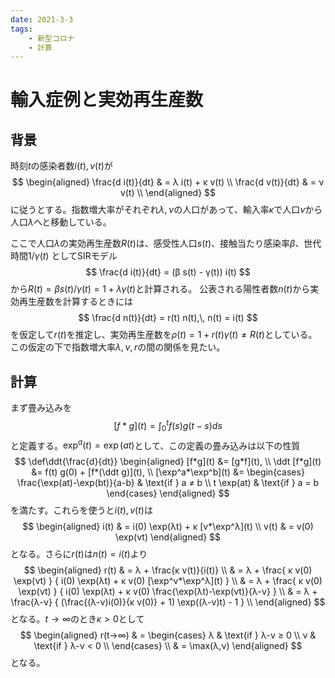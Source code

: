 ```yaml
---
date: 2021-3-3
tags:
    - 新型コロナ
    - 計算
---
```


# 輸入症例と実効再生産数

## 背景
時刻$t$の感染者数$i(t),v(t)$が
$$
    \begin{aligned}
    \frac{d i(t)}{dt} & = λ i(t) + κ v(t) \\
    \frac{d v(t)}{dt} & = ν v(t) \\
    \end{aligned}
$$
に従うとする。指数増大率がそれぞれ$λ,ν$の人口があって、輸入率$κ$で人口$ν$から人口$λ$へと移動している。

ここで人口$λ$の実効再生産数$R(t)$は、感受性人口$s(t)$、接触当たり感染率$β$、世代時間$1/γ(t)$
としてSIRモデル
$$
    \frac{d i(t)}{dt} = (β s(t) - γ(t)) i(t)
$$
から$R(t)=β s(t) / γ(t) = 1 + λ γ(t)$と計算される。
公表される陽性者数$n(t)$から実効再生産数を計算するときには
$$
    \frac{d n(t)}{dt} = r(t) n(t),\, n(t) = i(t)
$$
を仮定して$r(t)$を推定し、実効再生産数を$ρ(t)=1+r(t) γ(t)≠R(t)$としている。
この仮定の下で指数増大率$λ,ν,r$の間の関係を見たい。

## 計算
まず畳み込みを
$$
    [f*g](t) = ∫_0^t f(s) g(t-s) ds
$$
と定義する。$\exp^a(t) = \exp(at)$として、この定義の畳み込みは以下の性質
$$
    \def\ddt{\frac{d}{dt}}
    \begin{aligned}
    [f*g](t) &= [g*f](t), \\
    \ddt [f*g](t) &= f(t) g(0) + [f*(\ddt g)](t), \\
    [\exp^a*\exp^b](t) &= \begin{cases}
        \frac{\exp(at)-\exp(bt)}{a-b} & \text{if } a ≠ b \\
        t \exp(at) & \text{if } a = b
    \end{cases}
    \end{aligned}
$$
を満たす。これらを使うと$i(t),v(t)$は
$$
    \begin{aligned}
    i(t) & = i(0) \exp(λt) + κ [v*\exp^λ](t) \\
    v(t) & = v(0) \exp(νt)
    \end{aligned}
$$
となる。さらに$r(t)$は$n(t) = i(t)$より
$$
    \begin{aligned}
    r(t)
    & = λ + \frac{κ v(t)}{i(t)} \\
    & = λ + \frac{ κ v(0) \exp(νt) } { i(0) \exp(λt) + κ v(0) [\exp^ν*\exp^λ](t) } \\
    & = λ + \frac{ κ v(0) \exp(νt) } { i(0) \exp(λt) + κ v(0) \frac{\exp(λt)-\exp(νt)}{λ-ν} } \\
    & = λ + \frac{λ-ν} { (\frac{(λ-ν)i(0)}{κ v(0)} + 1) \exp((λ-ν)t) - 1 } \\
    \end{aligned}
$$
となる。$t→∞$のとき$κ > 0$として
$$
    \begin{aligned}
    r(t→∞)
    & = \begin{cases}
        λ & \text{if } λ-ν ≥ 0 \\
        ν & \text{if } λ-ν < 0 \\
    \end{cases} \\
    & = \max(λ,ν)
    \end{aligned}
$$
となる。
